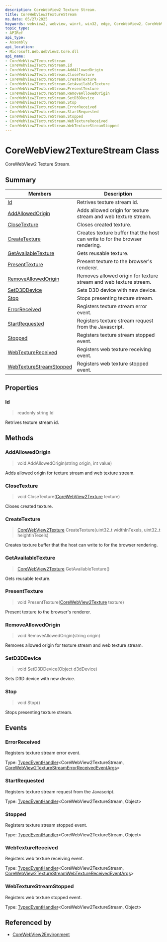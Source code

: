 ```yaml
---
description: CoreWebView2 Texture Stream.
title: CoreWebView2TextureStream
ms.date: 05/27/2025
keywords: webview2, webview, winrt, win32, edge, CoreWebView2, CoreWebView2Controller, browser control, edge html, CoreWebView2TextureStream
topic_type:
- APIRef
api_type:
- Assembly
api_location:
- Microsoft.Web.WebView2.Core.dll
api_name:
- CoreWebView2TextureStream
- CoreWebView2TextureStream.Id
- CoreWebView2TextureStream.AddAllowedOrigin
- CoreWebView2TextureStream.CloseTexture
- CoreWebView2TextureStream.CreateTexture
- CoreWebView2TextureStream.GetAvailableTexture
- CoreWebView2TextureStream.PresentTexture
- CoreWebView2TextureStream.RemoveAllowedOrigin
- CoreWebView2TextureStream.SetD3DDevice
- CoreWebView2TextureStream.Stop
- CoreWebView2TextureStream.ErrorReceived
- CoreWebView2TextureStream.StartRequested
- CoreWebView2TextureStream.Stopped
- CoreWebView2TextureStream.WebTextureReceived
- CoreWebView2TextureStream.WebTextureStreamStopped
---
```


# CoreWebView2TextureStream Class



CoreWebView2 Texture Stream.

## Summary

Members|Description
--|--
[Id](#id) | Retrives texture stream id.
[AddAllowedOrigin](#addallowedorigin) | Adds allowed origin for texture stream and web texture stream.
[CloseTexture](#closetexture) | Closes created texture.
[CreateTexture](#createtexture) | Creates texture buffer that the host can write to for the browser rendering.
[GetAvailableTexture](#getavailabletexture) | Gets reusable texture.
[PresentTexture](#presenttexture) | Present texture to the browser's renderer.
[RemoveAllowedOrigin](#removeallowedorigin) | Removes allowed origin for texture stream and web texture stream.
[SetD3DDevice](#setd3ddevice) | Sets D3D device with new device.
[Stop](#stop) | Stops presenting texture stream.
[ErrorReceived](#errorreceived) | Registers texture stream error event.
[StartRequested](#startrequested) | Registers texture stream request from the Javascript.
[Stopped](#stopped) | Registers texture stream stopped event.
[WebTextureReceived](#webtexturereceived) | Registers web texture receiving event.
[WebTextureStreamStopped](#webtexturestreamstopped) | Registers web texture stopped event.

## Properties

### Id

> readonly  string Id

Retrives texture stream id.



## Methods

### AddAllowedOrigin

> void AddAllowedOrigin(string origin, int value)

Adds allowed origin for texture stream and web texture stream.



### CloseTexture

> void CloseTexture([CoreWebView2Texture](corewebview2texture.md) texture)

Closes created texture.



### CreateTexture

> [CoreWebView2Texture](corewebview2texture.md) CreateTexture(uint32_t widthInTexels, uint32_t heightInTexels)

Creates texture buffer that the host can write to for the browser rendering.



### GetAvailableTexture

> [CoreWebView2Texture](corewebview2texture.md) GetAvailableTexture()

Gets reusable texture.



### PresentTexture

> void PresentTexture([CoreWebView2Texture](corewebview2texture.md) texture)

Present texture to the browser's renderer.



### RemoveAllowedOrigin

> void RemoveAllowedOrigin(string origin)

Removes allowed origin for texture stream and web texture stream.




### SetD3DDevice

> void SetD3DDevice(Object d3dDevice)

Sets D3D device with new device.



### Stop

> void Stop()

Stops presenting texture stream.




## Events

### ErrorReceived

Registers texture stream error event.

Type: [TypedEventHandler](/uwp/api/Windows.Foundation.TypedEventHandler-2)&lt;CoreWebView2TextureStream, [CoreWebView2TextureStreamErrorReceivedEventArgs](corewebview2texturestreamerrorreceivedeventargs.md)&gt;

### StartRequested

Registers texture stream request from the Javascript.

Type: [TypedEventHandler](/uwp/api/Windows.Foundation.TypedEventHandler-2)&lt;CoreWebView2TextureStream, Object&gt;

### Stopped

Registers texture stream stopped event.

Type: [TypedEventHandler](/uwp/api/Windows.Foundation.TypedEventHandler-2)&lt;CoreWebView2TextureStream, Object&gt;

### WebTextureReceived

Registers web texture receiving event.


Type: [TypedEventHandler](/uwp/api/Windows.Foundation.TypedEventHandler-2)&lt;CoreWebView2TextureStream, [CoreWebView2TextureStreamWebTextureReceivedEventArgs](corewebview2texturestreamwebtexturereceivedeventargs.md)&gt;

### WebTextureStreamStopped

Registers web texture stopped event.

Type: [TypedEventHandler](/uwp/api/Windows.Foundation.TypedEventHandler-2)&lt;CoreWebView2TextureStream, Object&gt;



## Referenced by

- [CoreWebView2Environment](corewebview2environment.md)
